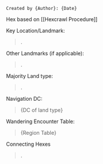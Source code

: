 ```
Created by {Author}: {Date}
```
Hex based on [[Hexcrawl Procedure]]

Key Location/Landmark:
> .

Other Landmarks (if applicable):
> .

Majority Land type: 
>.

Navigation DC:
>{DC of land type}

Wandering Encounter Table: 
>{Region Table}

Connecting Hexes
>.
